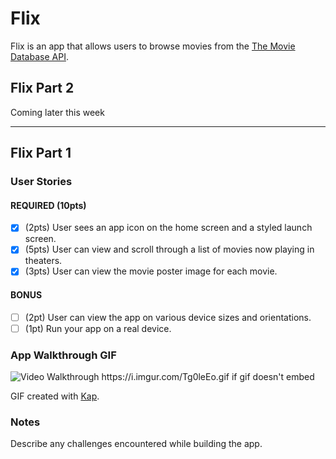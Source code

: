 # Flix

Flix is an app that allows users to browse movies from the [The Movie Database API](http://docs.themoviedb.apiary.io/#).

## Flix Part 2

Coming later this week

---

## Flix Part 1

### User Stories

#### REQUIRED (10pts)
- [X] (2pts) User sees an app icon on the home screen and a styled launch screen.
- [X] (5pts) User can view and scroll through a list of movies now playing in theaters.
- [X] (3pts) User can view the movie poster image for each movie.

#### BONUS
- [ ] (2pt) User can view the app on various device sizes and orientations.
- [ ] (1pt) Run your app on a real device.

### App Walkthrough GIF

<img src='https://i.imgur.com/Tg0leEo.gif' title='Video Walkthrough' width='' alt='Video Walkthrough' />
https://i.imgur.com/Tg0leEo.gif if gif doesn't embed

GIF created with [Kap](https://getkap.co/).

### Notes
Describe any challenges encountered while building the app.
